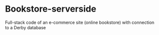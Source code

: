 # Bookstore-serverside
Full-stack code of an e-commerce site (online bookstore) with connection to a Derby database
